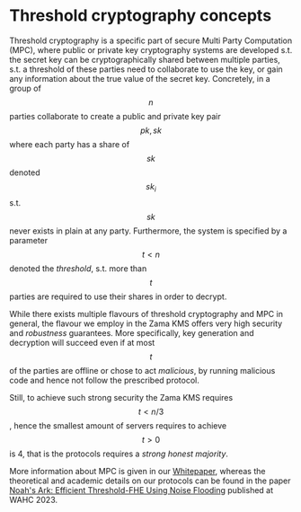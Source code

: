 # Threshold cryptography concepts

Threshold cryptography is a specific part of secure Multi Party Computation (MPC), where public or private key cryptography systems are developed s.t. the secret key can be cryptographically shared between multiple parties, s.t. a threshold of these parties need to collaborate to use the key, or gain any information about the true value of the secret key.
Concretely, in a group of $$n$$ parties collaborate to create a public and private key pair $$pk, sk$$ where each party has a share of $$sk$$ denoted $$sk_i$$ s.t. $$sk$$ never exists in plain at any party. Furthermore, the system is specified by a parameter $$t<n$$ denoted the _threshold_, s.t. more than $$t$$ parties are required to use their shares in order to decrypt.

While there exists multiple flavours of threshold cryptography and MPC in general, the flavour we employ in the Zama KMS offers very high security and _robustness_ guarantees. More specifically, key generation and decryption will succeed even if at most $$t$$ of the parties are offline or chose to act _malicious_, by running malicious code and hence not follow the prescribed protocol.

Still, to achieve such strong security the Zama KMS requires $$t<n/3$$, hence the smallest amount of servers requires to achieve $$t>0$$ is 4, that is the protocols requires a _strong honest majority_.

More information about MPC is given in our [Whitepaper](https://github.com/zama-ai/kms-whitepaper/), whereas the theoretical and academic details on our protocols can be found in the paper [Noah's Ark: Efficient Threshold-FHE Using Noise Flooding](https://eprint.iacr.org/2023/815) published at WAHC 2023.